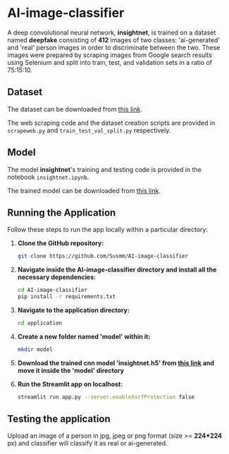 # AI-image-classifier

A deep convolutional neural network, **insightnet**, is trained on a dataset named **deepfake** consisting of **412** images of two classes: 'ai-generated' and 'real' person images in order to discriminate between the two. These images were prepared by scraping images from Google search results using Selenium and split into train, test, and validation sets in a ratio of 75:15:10.

## Dataset

The dataset can be downloaded from [this link](https://drive.google.com/file/d/1QR-bdR0hj9124YeGm5L7zAoKvhqa8Y4X/view?usp=drive_link).

The web scraping code and the dataset creation scripts are provided in `scrapeweb.py` and `train_test_val_split.py` respectively.

## Model

The model **insightnet**'s training and testing code is provided in the notebook `insightnet.ipynb`.

The trained model can be downloaded from [this link](https://drive.google.com/file/d/18XCwg0auP2xqTAsSOE4IL01fbeCUdlDH/view?usp=sharing).

## Running the Application

Follow these steps to run the app locally within a particular directory:

1. **Clone the GitHub repository:**

   ```sh
   git clone https://github.com/Susmm/AI-image-classifier

2. **Navigate inside the AI-image-classifier directory and install all the necessary dependencies:**
  
   ```sh
   cd AI-image-classifier
   pip install -r requirements.txt

3. **Navigate to the application directory:**

   ```sh
   cd application
   
4. **Create a new folder named 'model' within it:**

   ```sh
   mkdir model

5. **Download the trained cnn model 'insightnet.h5' from [this link](https://drive.google.com/file/d/18XCwg0auP2xqTAsSOE4IL01fbeCUdlDH/view?usp=sharing) and move it inside the 'model' directory**

6. **Run the Streamlit app on localhost:**

    ```sh
    streamlit run app.py --server.enableXsrfProtection false

## Testing the application 

Upload an image of a person in jpg, jpeg or png format (size >= **224*224** px) and classifier will classify it as real or ai-generated.
